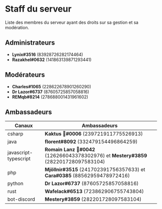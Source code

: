 # Staff du serveur

Liste des membres du serveur ayant des droits sur sa gestion et sa modération.

## Administrateurs

- **Lynix#3516** (83928726282174464)
- **Razakhel#0632** (141863139871293441)

## Modérateurs

- **Charles#1065** (228622678901260290)
- **Dr Lazor#6737** (87605725857058816)
- **REMqb#8214** (278688001431961602)

## Ambassadeurs

| Canaux | Ambassadeurs |
| -------- | ----------- |
| csharp | **Kaktus 🌵#0006** (239721911775526913) |
| java | **florent#8092** (332479154496864259) |
| javascript-typescript | **Romain Lanz 🦊#0042** (126266043378302976) et **Mestery#3859** (282201728097583104) |
| php | **Mjöllnir#3515** (241702391756357633) et **Cara#0385** (88562959478972416) |
| python | **Dr Lazor#6737** (87605725857058816) |
| rust | **Wafelack#6513** (723862906755743804) |
| bot-discord | **Mestery#3859** (282201728097583104) |
